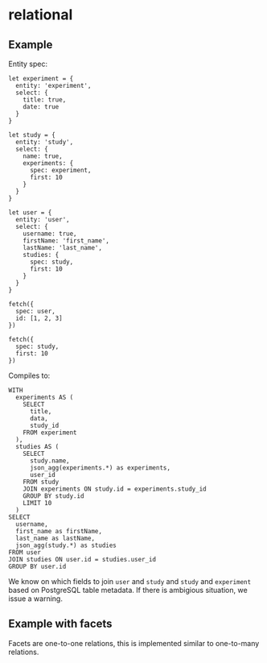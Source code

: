 # relational

## Example

Entity spec:

    let experiment = {
      entity: 'experiment',
      select: {
        title: true,
        date: true
      }
    }

    let study = {
      entity: 'study',
      select: {
        name: true,
        experiments: {
          spec: experiment,
          first: 10
        }
      }
    }

    let user = {
      entity: 'user',
      select: {
        username: true,
        firstName: 'first_name',
        lastName: 'last_name',
        studies: {
          spec: study,
          first: 10
        }
      }
    }

    fetch({
      spec: user,
      id: [1, 2, 3]
    })

    fetch({
      spec: study,
      first: 10
    })

Compiles to:

    WITH
      experiments AS (
        SELECT
          title,
          data,
          study_id
        FROM experiment
      ),
      studies AS (
        SELECT
          study.name,
          json_agg(experiments.*) as experiments,
          user_id
        FROM study
        JOIN experiments ON study.id = experiments.study_id
        GROUP BY study.id
        LIMIT 10
      )
    SELECT
      username,
      first_name as firstName,
      last_name as lastName,
      json_agg(study.*) as studies
    FROM user
    JOIN studies ON user.id = studies.user_id
    GROUP BY user.id

We know on which fields to join `user` and `study` and `study` and `experiment`
based on PostgreSQL table metadata. If there is ambigious situation, we issue a
warning.

## Example with facets

Facets are one-to-one relations, this is implemented similar to one-to-many
relations.
